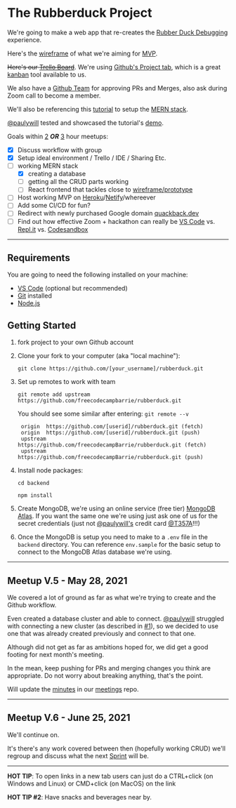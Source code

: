 # The Rubberduck Project

We're going to make a web app that re-creates the [Rubber Duck Debugging](https://en.wikipedia.org/wiki/Rubber_duck_debugging) experience.

Here's the [wireframe](https://www.figma.com/file/V01n0TKenJSTtXLmQXE8dU/Rubber-Duck-Debugging?node-id=5%3A90) of what we're aiming for [MVP](https://en.wikipedia.org/wiki/Minimum_viable_product).

~~Here's our [Trello Board](https://trello.com/b/b4Mqzw98/mern-rubber-duck-debug)~~. We're using [Github's Project tab](https://github.com/freecodecampBarrie/rubberduck/projects/2), which is a great [kanban](https://en.wikipedia.org/wiki/Kanban) tool available to us.

We also have a [Github Team](https://github.com/orgs/freecodecampBarrie/teams/rubber_duckies/members) for approving PRs and Merges, also ask during Zoom call to become a member.

We'll also be referencing this [tutorial](https://dev.to/andrewbaisden/creating-mern-stack-applications-2020-4a44) to setup the [MERN stack](https://en.wikipedia.org/wiki/MEAN_(solution_stack)). 

[@paulywill](https://github.com/paulywill) tested and showcased the tutorial's [demo](https://github.com/paulywill/anime-tracker).

Goals within [2](https://www.google.com/search?q=countdown+for+2+hours) _**OR**_ [3](https://www.google.com/search?q=countdown+for+3+hours) hour meetups:
- [x] Discuss workflow with group
- [x] Setup ideal environment / Trello / IDE / Sharing Etc.
- [ ] working MERN stack
    - [x] creating a database
    - [ ] getting all the CRUD parts working
    - [ ] React frontend that tackles close to [wireframe/prototype](https://www.figma.com/file/V01n0TKenJSTtXLmQXE8dU/Rubber-Duck-Debugging?node-id=5%3A90)
- [ ] Host working MVP on [Heroku](https://www.heroku.com
)/[Netify](https://www.netlify.com/
)/whereever
- [ ] Add some CI/CD for fun?
- [ ] Redirect with newly purchased Google domain [quackback.dev](quackback.dev)
- [ ] Find out how effective Zoom + hackathon can really be [VS Code](https://code.visualstudio.com) vs. [Repl.it](repl.it) vs. [Codesandbox](https://codesandbox.io)

----
## Requirements

You are going to need the following installed on your machine:

- [VS Code](https://code.visualstudio.com/download) (optional but recommended)
- [Git](https://git-scm.com/downloads) installed
- [Node.js](https://nodejs.org
) 

## Getting Started

1. fork project to your own Github account
2. Clone your fork to your computer (aka "local machine"): 

    `git clone https://github.com/[your_username]/rubberduck.git`
    
3. Set up remotes to work with team

    `git remote add upstream https://github.com/freecodecampbarrie/rubberduck.git`
    
   You should see some similar after entering: `git remote --v`
    
    ```
     origin  https://github.com/[userid]/rubberduck.git (fetch)
     origin  https://github.com/[userid]/rubberduck.git (push)
     upstream        https://github.com/freecodecampBarrie/rubberduck.git (fetch)
     upstream        https://github.com/freecodecampBarrie/rubberduck.git (push)
    ```
5. Install node packages:

    `cd backend`

    `npm install`

5. Create MongoDB, we're using an online service (free tier) [MongoDB Atlas](https://www.mongodb.com/cloud/atlas). If you want the same one we're using just ask one of us for the secret credentials (just not [@paulywill's](https://github.com/paulywill) credit card  [@T357A](https://github.com/T357A)!!!)


6. Once the MongoDB is setup you need to make to a `.env` file in the `backend` directory. You can reference `env.sample` for the basic setup to connect to the MongoDB Atlas database we're using.

----
## Meetup V.5 - May 28, 2021

We covered a lot of ground as far as what we're trying to create and the Github workflow.

Even created a database cluster and able to connect. [@paulywill](https://github.com/paulywill) struggled with connecting a new cluster (as described in [#1](https://github.com/freecodecampBarrie/rubberduck/issues/1)), so we decided to use one that was already created previously and connect to that one.

Although did not get as far as ambitions hoped for, we did get a good footing for next month's meeting.

In the mean, keep pushing for PRs and merging changes you think are appropriate. Do not worry about breaking anything, that's the point.

Will update the [minutes](https://github.com/freecodecampBarrie/meetings/tree/main/2021/v5_2021) in our [meetings](https://github.com/freecodecampBarrie/meetings) repo.

----
## Meetup V.6 - June 25, 2021

We'll continue on.

It's there's any work covered between then (hopefully working CRUD) we'll regroup and discuss what the next [Sprint](https://en.wikipedia.org/wiki/Scrum_Sprint) will be.

----
**HOT TIP**: To open links in a new tab users can just do a CTRL+click (on Windows and Linux) or CMD+click (on MacOS) on the link

**HOT TIP #2**: Have snacks and beverages near by.
